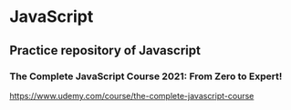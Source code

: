 # JavaScript

## Practice repository of Javascript

### The Complete JavaScript Course 2021: From Zero to Expert!

https://www.udemy.com/course/the-complete-javascript-course
